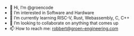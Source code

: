 - 👋 Hi, I’m @groencode
- 👀 I’m interested in Software and Hardware
- 🌱 I’m currently learning RISC-V, Rust, Webassembly, C, C++
- 💞️ I’m looking to collaborate on anything that comes up
- 📫 How to reach me: robbert@groen-engineering.com

<!---
groencode/groencode is a ✨ special ✨ repository because its `README.md` (this file) appears on your GitHub profile.
You can click the Preview link to take a look at your changes.
--->

